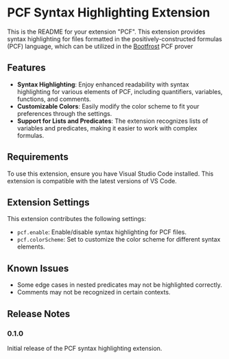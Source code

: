 # PCF Syntax Highlighting Extension

This is the README for your extension "PCF". This extension provides syntax highlighting for files formatted in the positively-constructed formulas (PCF) language, which can be utilized in the [Bootfrost](https://github.com/snigavik/bootfrost) PCF prover 

## Features

- **Syntax Highlighting**: Enjoy enhanced readability with syntax highlighting for various elements of PCF, including quantifiers, variables, functions, and comments.
- **Customizable Colors**: Easily modify the color scheme to fit your preferences through the settings.
- **Support for Lists and Predicates**: The extension recognizes lists of variables and predicates, making it easier to work with complex formulas.

## Requirements

To use this extension, ensure you have Visual Studio Code installed. This extension is compatible with the latest versions of VS Code.

## Extension Settings

This extension contributes the following settings:

* `pcf.enable`: Enable/disable syntax highlighting for PCF files.
* `pcf.colorScheme`: Set to customize the color scheme for different syntax elements.

## Known Issues

- Some edge cases in nested predicates may not be highlighted correctly.
- Comments may not be recognized in certain contexts.

## Release Notes

### 0.1.0

Initial release of the PCF syntax highlighting extension.